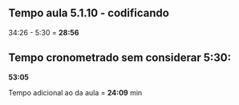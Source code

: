 ## Tempo aula 5.1.10 - codificando
34:26 - 5:30 = **28:56**

## Tempo cronometrado sem considerar 5:30:
**53:05**

Tempo adicional ao da aula = **24:09** min

